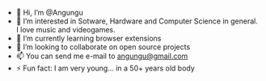 - 👋 Hi, I’m @Angungu
- 👀 I’m interested in Sotware, Hardware and Computer Science in general. I love music and videogames.
- 🌱 I’m currently learning browser extensions
- 💞️ I’m looking to collaborate on open source projects
- 📫 You can send me e-mail to angungu@gmail.com
- ⚡ Fun fact: I am very young... in a 50+ years old body

<!---
Angungu/Angungu is a ✨ special ✨ repository because its `README.md` (this file) appears on your GitHub profile.
You can click the Preview link to take a look at your changes.
--->

